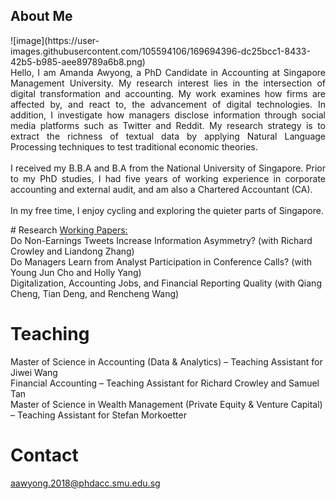 ## About Me
<p align="justify">
![image](https://user-images.githubusercontent.com/105594106/169694396-dc25bcc1-8433-42b5-b985-aee89789a6b8.png)<br>
Hello, I am Amanda Awyong, a PhD Candidate in Accounting at Singapore Management University. My research interest lies in the intersection of digital transformation and accounting. My work examines how firms are affected by, and react to, the advancement of digital technologies. In addition, I investigate how managers disclose information through social media platforms such as Twitter and Reddit. My research strategy is to extract the richness of textual data by applying Natural Language Processing techniques to test traditional economic theories. 
<br><br>
I received my B.B.A and B.A from the National University of Singapore. Prior to my PhD studies, I had five years of working experience in corporate accounting and external audit, and am also a Chartered Accountant (CA). 
<br><br>
In my free time, I enjoy cycling and exploring the quieter parts of Singapore. 
</p>
# Research
<ins>Working Papers:</ins><br>
Do Non-Earnings Tweets Increase Information Asymmetry? (with Richard Crowley and Liandong Zhang)<br>
Do Managers Learn from Analyst Participation in Conference Calls? (with Young Jun Cho and Holly Yang)<br>
Digitalization, Accounting Jobs, and Financial Reporting Quality (with Qiang Cheng, Tian Deng, and Rencheng Wang)<br>

# Teaching
Master of Science in Accounting (Data & Analytics) – Teaching Assistant for Jiwei Wang<br>
Financial Accounting – Teaching Assistant for Richard Crowley and Samuel Tan<br>
Master of Science in Wealth Management (Private Equity & Venture Capital) – Teaching Assistant for Stefan Morkoetter<br>

# Contact
aawyong.2018@phdacc.smu.edu.sg<br>

